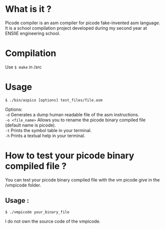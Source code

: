 # What is it ?
  Picode compiler is an asm compiler for picode fake-invented asm language. It is a school compilation project developed during my           second year at ENSIIE engineering school.  

# Compilation
  Use `$ make` in /src   

# Usage
 `$ ./bin/aspico [options] test_files/file.asm`    
  
  Options:  
  `-d` Generates a dump human readable file of the asm instructions.  
  `-o <file_name>` Allows you to rename the picode binary compiled file (default name is picode).  
  `-t` Prints the symbol table in your terminal.  
  `-h` Prints a textual help in your terminal.  
  
 # How to test your picode binary compiled file ?
   You can test your picode binary compiled file with the vm picode give in the /vmpicode folder.  
   
   ## Usage :
   `$ ./vmpicode your_binary_file`  
   
   
   I do not own the source code of the vmpicode.   
